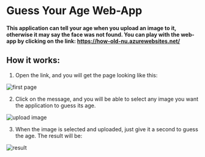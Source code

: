 # Guess Your Age Web-App

#### This application can tell your age when you upload an image to it, otherwise it may say the face was not found. You can play with the web-app by clicking on the link: https://how-old-nu.azurewebsites.net/

## How it works:
1. Open the link, and you will get the page looking like this:

![first page](https://user-images.githubusercontent.com/26496834/60080293-b6821880-9783-11e9-9d79-4c2c878ec2e5.PNG)

2. Click on the message, and you will be able to select any image you want the application to guess its age.

![upload image](https://user-images.githubusercontent.com/26496834/60080059-4a071980-9783-11e9-816b-e65d87057946.PNG)

3. When the image is selected and uploaded, just give it a second to guess the age. The result will be:

![result](https://user-images.githubusercontent.com/26496834/60080199-8175c600-9783-11e9-8877-28d3605d1eea.PNG)
